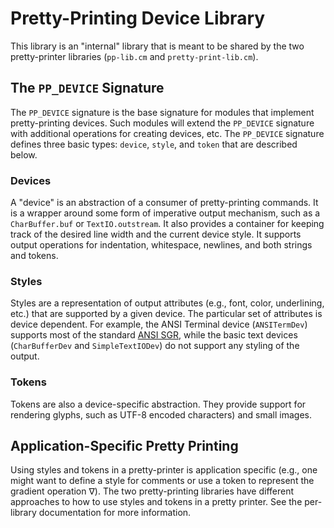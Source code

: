 # Pretty-Printing Device Library

This library is an "internal" library that is meant to be shared by
the two pretty-printer libraries (`pp-lib.cm` and `pretty-print-lib.cm`).

## The `PP_DEVICE` Signature

The `PP_DEVICE` signature is the base signature for modules that implement
pretty-printing devices.  Such modules will extend the `PP_DEVICE` signature
with additional operations for creating devices, etc.  The `PP_DEVICE`
signature defines three basic types: `device`, `style`, and `token` that
are described below.

### Devices

A "device" is an abstraction of a consumer of pretty-printing
commands.  It is a wrapper around some form of imperative output
mechanism, such as a `CharBuffer.buf` or `TextIO.outstream`.
It also provides a container for keeping track of the desired
line width and the current device style.  It supports output
operations for indentation, whitespace, newlines, and both strings
and tokens.

### Styles

Styles are a representation of output attributes (e.g., font, color,
underlining, etc.) that are supported by a given device.  The particular
set of attributes is device dependent.  For example, the ANSI Terminal
device (`ANSITermDev`) supports most of the standard
[ANSI SGR](https://en.wikipedia.org/wiki/ANSI_escape_code#SGR_(Select_Graphic_Rendition)_parameters),
while the basic text devices (`CharBufferDev` and `SimpleTextIODev`)
do not support any styling of the output.

### Tokens

Tokens are also a device-specific abstraction.  They provide support for
rendering glyphs, such as UTF-8 encoded characters) and small images.

## Application-Specific Pretty Printing

Using styles and tokens in a pretty-printer is application specific (e.g., one
might want to define a style for comments or use a token to represent the
gradient operation ∇).  The two pretty-printing libraries have different
approaches to how to use styles and tokens in a pretty printer.  See the
per-library documentation for more information.
